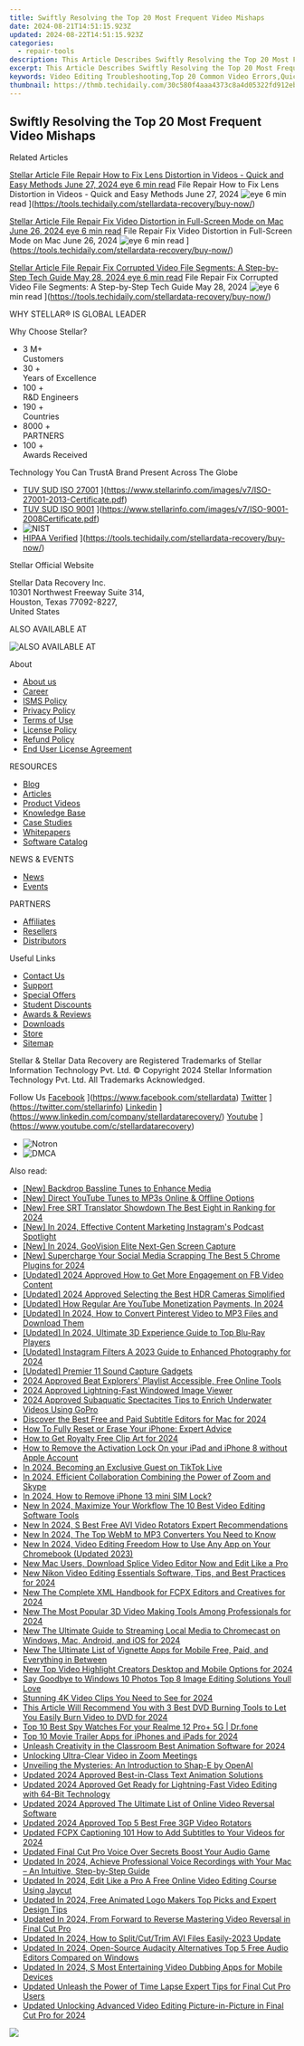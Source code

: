```yaml
---
title: Swiftly Resolving the Top 20 Most Frequent Video Mishaps
date: 2024-08-21T14:51:15.923Z
updated: 2024-08-22T14:51:15.923Z
categories:
  - repair-tools
description: This Article Describes Swiftly Resolving the Top 20 Most Frequent Video Mishaps
excerpt: This Article Describes Swiftly Resolving the Top 20 Most Frequent Video Mishaps
keywords: Video Editing Troubleshooting,Top 20 Common Video Errors,Quick Fixes for Video Production Issues,Effective Resolutions for Video Editing Problems,Common Video Mishaps Solved,20 Most Frequent Video Errors and Fixes,Swift Solutions to Video Production Fails
thumbnail: https://thmb.techidaily.com/30c580f4aaa4373c8a4d05322fd912eb007bcd184d7b7f33639176575d3c4909.jpg
---
```


## Swiftly Resolving the Top 20 Most Frequent Video Mishaps

Related Articles

[Stellar Article File Repair  How to Fix Lens Distortion in Videos - Quick and Easy Methods June 27, 2024 eye 6 min read](https://www.stellarinfo.com/public/image/article/Quick-Ways-to-Fix-Video-Distortion-1618.jpg) File Repair  How to Fix Lens Distortion in Videos - Quick and Easy Methods June 27, 2024 ![eye](https://www.stellarinfo.com/public/newarticle/images/eye.png) 6 min read ](https://tools.techidaily.com/stellardata-recovery/buy-now/)

[Stellar Article File Repair  Fix Video Distortion in Full-Screen Mode on Mac June 26, 2024 eye 6 min read](https://www.stellarinfo.com/public/image/article/Quick-Ways-to-Fix-Video-Distortion-on-Mac-1617.jpg) File Repair  Fix Video Distortion in Full-Screen Mode on Mac June 26, 2024 ![eye](https://www.stellarinfo.com/public/newarticle/images/eye.png) 6 min read ](https://tools.techidaily.com/stellardata-recovery/buy-now/)

[Stellar Article File Repair  Fix Corrupted Video File Segments: A Step-by-Step Tech Guide May 28, 2024 eye 6 min read](https://www.stellarinfo.com/public/image/article/Fix-Corrupted-Video-File-Segments_A-Step-by-Step-Tech-Guide-1517.jpg) File Repair  Fix Corrupted Video File Segments: A Step-by-Step Tech Guide May 28, 2024 ![eye](https://www.stellarinfo.com/public/newarticle/images/eye.png) 6 min read ](https://tools.techidaily.com/stellardata-recovery/buy-now/)

 WHY STELLAR® IS GLOBAL LEADER

 Why Choose Stellar?

* 3  M+  
Customers
* 30 +  
Years of Excellence
* 100 +  
R&D Engineers
* 190 +  
Countries
* 8000 +  
PARTNERS
* 100 +  
Awards Received

 Technology You Can TrustA Brand Present Across The Globe

* [TUV SUD ISO 27001](https://www.stellarinfo.com/images/v7/tuv1.png) ](https://www.stellarinfo.com/images/v7/ISO-27001-2013-Certificate.pdf)
* [TUV SUD ISO 9001](https://www.stellarinfo.com/images/v7/tuv2.png) ](https://www.stellarinfo.com/images/v7/ISO-9001-2008Certificate.pdf)
* ![NIST](https://www.stellarinfo.com/images/v7/nist.png)
* [HIPAA Verified](https://www.stellarinfo.com/images/v7/hipa.png) ](https://tools.techidaily.com/stellardata-recovery/buy-now/)

 Stellar Official Website

 Stellar Data Recovery Inc.  
 10301 Northwest Freeway Suite 314,  
 Houston, Texas 77092-8227,  
 United States

 ALSO AVAILABLE AT

![ALSO AVAILABLE AT](https://www.stellarinfo.com/images/v7/Partners_logo_new.png)

 About

* [About us](https://tools.techidaily.com/stellardata-recovery/buy-now/)
* [Career](https://tools.techidaily.com/stellardata-recovery/buy-now/)
* [ISMS Policy](https://tools.techidaily.com/stellardata-recovery/buy-now/)
* [Privacy Policy](https://tools.techidaily.com/stellardata-recovery/buy-now/)
* [Terms of Use](https://tools.techidaily.com/stellardata-recovery/buy-now/)
* [License Policy](https://www.stellarinfo.com/software-licensing-usage.php)
* [Refund Policy](https://tools.techidaily.com/stellardata-recovery/buy-now/)
* [End User License Agreement](https://tools.techidaily.com/stellardata-recovery/buy-now/)

 RESOURCES

* [Blog](https://tools.techidaily.com/stellardata-recovery/buy-now/)
* [Articles](https://tools.techidaily.com/stellardata-recovery/buy-now/)
* [Product Videos](https://tools.techidaily.com/stellardata-recovery/buy-now/)
* [Knowledge Base](https://tools.techidaily.com/stellardata-recovery/buy-now/)
* [Case Studies](https://tools.techidaily.com/stellardata-recovery/buy-now/)
* [Whitepapers](https://tools.techidaily.com/stellardata-recovery/buy-now/)
* [Software Catalog](https://tools.techidaily.com/stellardata-recovery/buy-now/)

 NEWS & EVENTS

* [News](https://tools.techidaily.com/stellardata-recovery/buy-now/)
* [Events](https://www.stellarinfo.com/affiliate-summit/affiliate-summit.php)

 PARTNERS

* [Affiliates](https://tools.techidaily.com/stellardata-recovery/buy-now/)
* [Resellers](https://tools.techidaily.com/stellardata-recovery/buy-now/)
* [Distributors](https://tools.techidaily.com/stellardata-recovery/buy-now/)

 Useful Links

* [Contact Us](https://www.stellarinfo.com/contact/contact-us.php)
* [Support](https://tools.techidaily.com/stellardata-recovery/buy-now/)
* [Special Offers](https://tools.techidaily.com/stellardata-recovery/buy-now/)
* [Student Discounts](https://www.stellarinfo.com/student-discount/)
* [Awards & Reviews](https://tools.techidaily.com/stellardata-recovery/buy-now/)
* [Downloads](https://www.stellarinfo.com/download.php)
* [Store](https://tools.techidaily.com/stellardata-recovery/buy-now/)
* [Sitemap](https://www.stellarinfo.com/sitemap.php)

 Stellar & Stellar Data Recovery are Registered Trademarks of Stellar Information Technology Pvt. Ltd. © Copyright 2024 Stellar Information Technology Pvt. Ltd. All Trademarks Acknowledged.

Follow Us [Facebook](https://www.stellarinfo.com/Images/fb.png) ](https://www.facebook.com/stellardata) [Twitter](https://www.stellarinfo.com/Images/tw.png) ](https://twitter.com/stellarinfo) [Linkedin](https://www.stellarinfo.com/Images/in.png) ](https://www.linkedin.com/company/stellardatarecovery/) [Youtube](https://www.stellarinfo.com/newblacktheme/images/yt.png) ](https://www.youtube.com/c/stellardatarecovery)

* ![Notron](https://www.stellarinfo.com/images/v7/notron.png)
* ![DMCA](https://www.stellarinfo.com/images/v7/dmca.png)

<ins class="adsbygoogle"
     style="display:block"
     data-ad-format="autorelaxed"
     data-ad-client="ca-pub-7571918770474297"
     data-ad-slot="1223367746"></ins>



<ins class="adsbygoogle"
     style="display:block"
     data-ad-client="ca-pub-7571918770474297"
     data-ad-slot="8358498916"
     data-ad-format="auto"
     data-full-width-responsive="true"></ins>

<span class="atpl-alsoreadstyle">Also read:</span>
<div><ul>
<li><a href="https://extra-hints.techidaily.com/new-backdrop-bassline-tunes-to-enhance-media/"><u>[New] Backdrop Bassline  Tunes to Enhance Media</u></a></li>
<li><a href="https://youtube-zero.techidaily.com/irect-youtube-tunes-to-mp3s-online-and-offline-options/"><u>[New] Direct YouTube Tunes to MP3s  Online & Offline Options</u></a></li>
<li><a href="https://vp-tips.techidaily.com/new-free-srt-translator-showdown-the-best-eight-in-ranking-for-2024/"><u>[New] Free SRT Translator Showdown  The Best Eight in Ranking for 2024</u></a></li>
<li><a href="https://vp-tips.techidaily.com/new-in-2024-effective-content-marketing-instagrams-podcast-spotlight/"><u>[New] In 2024, Effective Content Marketing  Instagram's Podcast Spotlight</u></a></li>
<li><a href="https://screen-recording.techidaily.com/new-in-2024-goovision-elite-next-gen-screen-capture/"><u>[New] In 2024, GooVision Elite  Next-Gen Screen Capture</u></a></li>
<li><a href="https://facebook-clips.techidaily.com/new-supercharge-your-social-media-scrapping-the-best-5-chrome-plugins-for-2024/"><u>[New] Supercharge Your Social Media Scrapping  The Best 5 Chrome Plugins for 2024</u></a></li>
<li><a href="https://facebook-video-recording.techidaily.com/updated-2024-approved-how-to-get-more-engagement-on-fb-video-content/"><u>[Updated] 2024 Approved  How to Get More Engagement on FB Video Content</u></a></li>
<li><a href="https://fox-hovers.techidaily.com/updated-2024-approved-selecting-the-best-hdr-cameras-simplified/"><u>[Updated] 2024 Approved  Selecting the Best HDR Cameras Simplified</u></a></li>
<li><a href="https://eaxpv-info.techidaily.com/updated-how-regular-are-youtube-monetization-payments-in-2024/"><u>[Updated] How Regular Are YouTube Monetization Payments, In 2024</u></a></li>
<li><a href="https://fox-blue.techidaily.com/updated-in-2024-how-to-convert-pinterest-video-to-mp3-files-and-download-them/"><u>[Updated] In 2024, How to Convert Pinterest Video to MP3 Files and Download Them</u></a></li>
<li><a href="https://fox-glue.techidaily.com/updated-in-2024-ultimate-3d-experience-guide-to-top-blu-ray-players/"><u>[Updated] In 2024, Ultimate 3D Experience Guide to Top Blu-Ray Players</u></a></li>
<li><a href="https://instagram-clips.techidaily.com/updated-instagram-filters-a-2023-guide-to-enhanced-photography-for-2024/"><u>[Updated] Instagram Filters  A 2023 Guide to Enhanced Photography for 2024</u></a></li>
<li><a href="https://video-capture.techidaily.com/updated-premier-11-sound-capture-gadgets/"><u>[Updated] Premier 11 Sound Capture Gadgets</u></a></li>
<li><a href="https://extra-resources.techidaily.com/2024-approved-beat-explorers-playlist-accessible-free-online-tools/"><u>2024 Approved  Beat Explorers' Playlist  Accessible, Free Online Tools</u></a></li>
<li><a href="https://extra-approaches.techidaily.com/2024-approved-lightning-fast-windowed-image-viewer/"><u>2024 Approved  Lightning-Fast Windowed Image Viewer</u></a></li>
<li><a href="https://some-approaches.techidaily.com/2024-approved-subaquatic-spectacites-tips-to-enrich-underwater-videos-using-gopro/"><u>2024 Approved  Subaquatic Spectacites  Tips to Enrich Underwater Videos Using GoPro</u></a></li>
<li><a href="https://ai-vdieo-software.techidaily.com/discover-the-best-free-and-paid-subtitle-editors-for-mac-for-2024/"><u>Discover the Best Free and Paid Subtitle Editors for Mac for 2024</u></a></li>
<li><a href="https://data-safeguard.techidaily.com/how-to-fully-reset-or-erase-your-iphone-expert-advice/"><u>How To Fully Reset or Erase Your iPhone: Expert Advice</u></a></li>
<li><a href="https://some-techniques.techidaily.com/how-to-get-royalty-free-clip-art-for-2024/"><u>How to Get Royalty Free Clip Art for 2024</u></a></li>
<li><a href="https://activate-lock.techidaily.com/how-to-remove-the-activation-lock-on-your-ipad-and-iphone-8-without-apple-account-by-drfone-ios/"><u>How to Remove the Activation Lock On your iPad and iPhone 8 without Apple Account</u></a></li>
<li><a href="https://tiktok-clips.techidaily.com/in-2024-becoming-an-exclusive-guest-on-tiktok-live/"><u>In 2024, Becoming an Exclusive Guest on TikTok Live</u></a></li>
<li><a href="https://fox-cloud.techidaily.com/in-2024-efficient-collaboration-combining-the-power-of-zoom-and-skype/"><u>In 2024, Efficient Collaboration  Combining the Power of Zoom and Skype</u></a></li>
<li><a href="https://sim-unlock.techidaily.com/in-2024-how-to-remove-iphone-13-mini-sim-lock-by-drfone-ios/"><u>In 2024, How to Remove iPhone 13 mini SIM Lock?</u></a></li>
<li><a href="https://ai-driven-video-production.techidaily.com/new-in-2024-maximize-your-workflow-the-10-best-video-editing-software-tools/"><u>New In 2024, Maximize Your Workflow The 10 Best Video Editing Software Tools</u></a></li>
<li><a href="https://ai-driven-video-production.techidaily.com/new-in-2024-s-best-free-avi-video-rotators-expert-recommendations/"><u>New In 2024, S Best Free AVI Video Rotators Expert Recommendations</u></a></li>
<li><a href="https://ai-driven-video-production.techidaily.com/new-in-2024-the-top-webm-to-mp3-converters-you-need-to-know/"><u>New In 2024, The Top WebM to MP3 Converters You Need to Know</u></a></li>
<li><a href="https://ai-driven-video-production.techidaily.com/new-in-2024-video-editing-freedom-how-to-use-any-app-on-your-chromebook-updated-2023/"><u>New In 2024, Video Editing Freedom How to Use Any App on Your Chromebook (Updated 2023)</u></a></li>
<li><a href="https://ai-driven-video-production.techidaily.com/new-mac-users-download-splice-video-editor-now-and-edit-like-a-pro/"><u>New Mac Users, Download Splice Video Editor Now and Edit Like a Pro</u></a></li>
<li><a href="https://ai-driven-video-production.techidaily.com/new-nikon-video-editing-essentials-software-tips-and-best-practices-for-2024/"><u>New Nikon Video Editing Essentials Software, Tips, and Best Practices for 2024</u></a></li>
<li><a href="https://ai-driven-video-production.techidaily.com/new-the-complete-xml-handbook-for-fcpx-editors-and-creatives-for-2024/"><u>New The Complete XML Handbook for FCPX Editors and Creatives for 2024</u></a></li>
<li><a href="https://ai-driven-video-production.techidaily.com/new-the-most-popular-3d-video-making-tools-among-professionals-for-2024/"><u>New The Most Popular 3D Video Making Tools Among Professionals for 2024</u></a></li>
<li><a href="https://ai-driven-video-production.techidaily.com/new-the-ultimate-guide-to-streaming-local-media-to-chromecast-on-windows-mac-android-and-ios-for-2024/"><u>New The Ultimate Guide to Streaming Local Media to Chromecast on Windows, Mac, Android, and iOS for 2024</u></a></li>
<li><a href="https://ai-driven-video-production.techidaily.com/new-the-ultimate-list-of-vignette-apps-for-mobile-free-paid-and-everything-in-between/"><u>New The Ultimate List of Vignette Apps for Mobile Free, Paid, and Everything in Between</u></a></li>
<li><a href="https://ai-driven-video-production.techidaily.com/new-top-video-highlight-creators-desktop-and-mobile-options-for-2024/"><u>New Top Video Highlight Creators Desktop and Mobile Options for 2024</u></a></li>
<li><a href="https://ai-driven-video-production.techidaily.com/say-goodbye-to-windows-10-photos-top-8-image-editing-solutions-youll-love/"><u>Say Goodbye to Windows 10 Photos Top 8 Image Editing Solutions Youll Love</u></a></li>
<li><a href="https://ai-driven-video-production.techidaily.com/stunning-4k-video-clips-you-need-to-see-for-2024/"><u>Stunning 4K Video Clips You Need to See for 2024</u></a></li>
<li><a href="https://ai-driven-video-production.techidaily.com/this-article-will-recommend-you-with-3-best-dvd-burning-tools-to-let-you-easily-burn-video-to-dvd-for-2024/"><u>This Article Will Recommend You with 3 Best DVD Burning Tools to Let You Easily Burn Video to DVD for 2024</u></a></li>
<li><a href="https://android-location-track.techidaily.com/top-10-best-spy-watches-for-your-realme-12-proplus-5g-drfone-by-drfone-virtual-android/"><u>Top 10 Best Spy Watches For your Realme 12 Pro+ 5G | Dr.fone</u></a></li>
<li><a href="https://ai-driven-video-production.techidaily.com/top-10-movie-trailer-apps-for-iphones-and-ipads-for-2024/"><u>Top 10 Movie Trailer Apps for iPhones and iPads for 2024</u></a></li>
<li><a href="https://ai-driven-video-production.techidaily.com/unleash-creativity-in-the-classroom-best-animation-software-for-2024/"><u>Unleash Creativity in the Classroom Best Animation Software for 2024</u></a></li>
<li><a href="https://extra-information.techidaily.com/unlocking-ultra-clear-video-in-zoom-meetings/"><u>Unlocking Ultra-Clear Video in Zoom Meetings</u></a></li>
<li><a href="https://tech-haven.techidaily.com/unveiling-the-mysteries-an-introduction-to-shap-e-by-openai/"><u>Unveiling the Mysteries: An Introduction to Shap-E by OpenAI</u></a></li>
<li><a href="https://ai-driven-video-production.techidaily.com/updated-2024-approved-best-in-class-text-animation-solutions/"><u>Updated 2024 Approved Best-in-Class Text Animation Solutions</u></a></li>
<li><a href="https://ai-driven-video-production.techidaily.com/updated-2024-approved-get-ready-for-lightning-fast-video-editing-with-64-bit-technology/"><u>Updated 2024 Approved Get Ready for Lightning-Fast Video Editing with 64-Bit Technology</u></a></li>
<li><a href="https://ai-driven-video-production.techidaily.com/updated-2024-approved-the-ultimate-list-of-online-video-reversal-software/"><u>Updated 2024 Approved The Ultimate List of Online Video Reversal Software</u></a></li>
<li><a href="https://ai-driven-video-production.techidaily.com/updated-2024-approved-top-5-best-free-3gp-video-rotators/"><u>Updated 2024 Approved Top 5 Best Free 3GP Video Rotators</u></a></li>
<li><a href="https://ai-driven-video-production.techidaily.com/updated-fcpx-captioning-101-how-to-add-subtitles-to-your-videos-for-2024/"><u>Updated FCPX Captioning 101 How to Add Subtitles to Your Videos for 2024</u></a></li>
<li><a href="https://ai-driven-video-production.techidaily.com/updated-final-cut-pro-voice-over-secrets-boost-your-audio-game/"><u>Updated Final Cut Pro Voice Over Secrets Boost Your Audio Game</u></a></li>
<li><a href="https://sound-tweaking.techidaily.com/updated-in-2024-achieve-professional-voice-recordings-with-your-mac-an-intuitive-step-by-step-guide/"><u>Updated In 2024, Achieve Professional Voice Recordings with Your Mac – An Intuitive, Step-by-Step Guide</u></a></li>
<li><a href="https://ai-driven-video-production.techidaily.com/updated-in-2024-edit-like-a-pro-a-free-online-video-editing-course-using-jaycut/"><u>Updated In 2024, Edit Like a Pro A Free Online Video Editing Course Using Jaycut</u></a></li>
<li><a href="https://ai-driven-video-production.techidaily.com/updated-in-2024-free-animated-logo-makers-top-picks-and-expert-design-tips/"><u>Updated In 2024, Free Animated Logo Makers Top Picks and Expert Design Tips</u></a></li>
<li><a href="https://ai-driven-video-production.techidaily.com/updated-in-2024-from-forward-to-reverse-mastering-video-reversal-in-final-cut-pro/"><u>Updated In 2024, From Forward to Reverse Mastering Video Reversal in Final Cut Pro</u></a></li>
<li><a href="https://ai-driven-video-production.techidaily.com/updated-in-2024-how-to-splitcuttrim-avi-files-easily-2023-update/"><u>Updated In 2024, How to Split/Cut/Trim AVI Files Easily-2023 Update</u></a></li>
<li><a href="https://sound-optimizing.techidaily.com/updated-in-2024-open-source-audacity-alternatives-top-5-free-audio-editors-compared-on-windows/"><u>Updated In 2024, Open-Source Audacity Alternatives Top 5 Free Audio Editors Compared on Windows</u></a></li>
<li><a href="https://ai-driven-video-production.techidaily.com/updated-in-2024-s-most-entertaining-video-dubbing-apps-for-mobile-devices/"><u>Updated In 2024, S Most Entertaining Video Dubbing Apps for Mobile Devices</u></a></li>
<li><a href="https://ai-driven-video-production.techidaily.com/updated-unleash-the-power-of-time-lapse-expert-tips-for-final-cut-pro-users/"><u>Updated Unleash the Power of Time Lapse Expert Tips for Final Cut Pro Users</u></a></li>
<li><a href="https://ai-driven-video-production.techidaily.com/updated-unlocking-advanced-video-editing-picture-in-picture-in-final-cut-pro-for-2024/"><u>Updated Unlocking Advanced Video Editing Picture-in-Picture in Final Cut Pro for 2024</u></a></li>
</ul></div>

<!-- affiliate ads begin -->
<a href="https://store.nero.com/order/checkout.php?PRODS=42296985&QTY=1&AFFILIATE=108875&CART=1"><img src="https://secure.avangate.com/images/merchant/9cea886b9f44a3c2df1163730ab64994/products/copy_nero_burning_rom_cart.png" border="0">
</a>
<!-- affiliate ads end -->